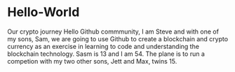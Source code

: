 # Hello-World
Our crypto journey
Hello Github commmunity, I am Steve and with one of my sons, Sam, we are going to use Github to create a blockchain and crypto currency as an exercise in learning to code and understanding the blockchain technology. Sasm is 13 and I am 54. The plane is to run a competion with my two other sons, Jett and Max, twins 15.
